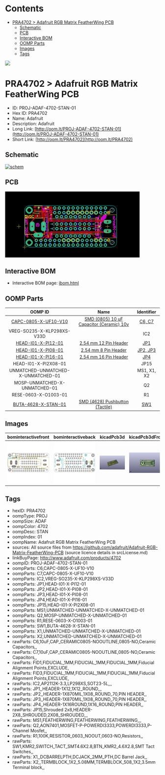 



Contents
========

* [PRA4702 > Adafruit RGB Matrix FeatherWing PCB](#pra4702--adafruit-rgb-matrix-featherwing-pcb)
	* [Schematic](#schematic)
	* [PCB](#pcb)
	* [Interactive BOM](#interactive-bom)
	* [OOMP Parts](#oomp-parts)
	* [Images](#images)
	* [Tags](#tags)
  
![][im]
# PRA4702 > Adafruit RGB Matrix FeatherWing PCB

- ID: PROJ-ADAF-4702-STAN-01
- Hex ID: PRA4702
- Name: Adafruit
- Description: Adafruit
- Long Link: [http://oom.lt/PROJ-ADAF-4702-STAN-01](http://oom.lt/PROJ-ADAF-4702-STAN-01)
- Short Link: [http://oom.lt/PRA4702](http://oom.lt/PRA4702)

## Schematic
  
[![schem](eagleSchemImage.png)](eagleSchemImage.png)
## PCB
  
[![pcb](eagleImage.png)](eagleImage.png)
## Interactive BOM

- Interactive BOM page: [ibom.html](https://htmlpreview.github.io/?https://github.com/oomlout/oomlout_OOMP_projects/blob/main/PROJ-ADAF-4702-STAN-01/kicad/bom/ibom.html)

## OOMP Parts
  

|OOMP ID|Name|Identifier|
| :---: | :---: | :---: |
|[CAPC-0805-X-UF10-V10](https://github.com/oomlout/oomlout_OOMP_parts/tree/main/CAPC-0805-X-UF10-V10/)|[SMD (0805) 10 uF Capacitor (Ceramic) 10v](https://github.com/oomlout/oomlout_OOMP_parts/tree/main/CAPC-0805-X-UF10-V10/)|[C6, C7](https://github.com/oomlout/oomlout_OOMP_parts/tree/main/CAPC-0805-X-UF10-V10/)|
|VREG-SO235-X-KLP298XS-V33D||IC2|
|[HEAD-I01-X-PI12-01](https://github.com/oomlout/oomlout_OOMP_parts/tree/main/HEAD-I01-X-PI12-01/)|[2.54 mm 12 Pin Header](https://github.com/oomlout/oomlout_OOMP_parts/tree/main/HEAD-I01-X-PI12-01/)|[JP1](https://github.com/oomlout/oomlout_OOMP_parts/tree/main/HEAD-I01-X-PI12-01/)|
|[HEAD-I01-X-PI08-01](https://github.com/oomlout/oomlout_OOMP_parts/tree/main/HEAD-I01-X-PI08-01/)|[2.54 mm 8 Pin Header](https://github.com/oomlout/oomlout_OOMP_parts/tree/main/HEAD-I01-X-PI08-01/)|[JP2, JP3](https://github.com/oomlout/oomlout_OOMP_parts/tree/main/HEAD-I01-X-PI08-01/)|
|[HEAD-I01-X-PI16-01](https://github.com/oomlout/oomlout_OOMP_parts/tree/main/HEAD-I01-X-PI16-01/)|[2.54 mm 16 Pin Header](https://github.com/oomlout/oomlout_OOMP_parts/tree/main/HEAD-I01-X-PI16-01/)|[JP4](https://github.com/oomlout/oomlout_OOMP_parts/tree/main/HEAD-I01-X-PI16-01/)|
|HEAD-I01-X-PI2X08-01||JP15|
|UNMATCHED-UNMATCHED-X-UNMATCHED-01||MS1, X1, X2|
|MOSP-UNMATCHED-X-UNMATCHED-01||Q2|
|RESE-0603-X-O1003-01||R1|
|[BUTA-4628-X-STAN-01](https://github.com/oomlout/oomlout_OOMP_parts/tree/main/BUTA-4628-X-STAN-01/)|[SMD (4628) Pushbutton (Tactile)](https://github.com/oomlout/oomlout_OOMP_parts/tree/main/BUTA-4628-X-STAN-01/)|[SW1](https://github.com/oomlout/oomlout_OOMP_parts/tree/main/BUTA-4628-X-STAN-01/)|

## Images
  
  

|bominteractivefront|bominteractiveback|kicadPcb3d|kicadPcb3dFront|kicadPcb3dBack|kicadSchem|eagleImage|eagleSchemImage|pcbdraw|pcbdrawback|
| :---: | :---: | :---: | :---: | :---: | :---: | :---: | :---: | :---: | :---: |
|[![bominteractivefront](bomFront_140.png)](bomFront.png)|[![bominteractiveback](bomBack_140.png)](bomBack.png)|[![kicadPcb3d](kicadPcb3d_140.png)](kicadPcb3d.png)|[![kicadPcb3dFront](kicadPcb3dFront_140.png)](kicadPcb3dFront.png)|[![kicadPcb3dBack](kicadPcb3dBack_140.png)](kicadPcb3dBack.png)|[![kicadSchem](kicadSchem_140.png)](kicadSchem.png)|[![eagleImage](eagleImage_140.png)](eagleImage.png)|[![eagleSchemImage](eagleSchemImage_140.png)](eagleSchemImage.png)|[![pcbdraw](pcbdraw_140.png)](pcbdraw.png)|[![pcbdrawback](pcbdrawBack_140.png)](pcbdrawBack.png)|

## Tags

- hexID: PRA4702
- oompType: PROJ
- oompSize: ADAF
- oompColor: 4702
- oompDesc: STAN
- oompIndex: 01
- oompName: Adafruit RGB Matrix FeatherWing PCB
- sources: All source files from https://github.com/adafruit/Adafruit-RGB-Matrix-FeatherWing-PCB (source licence details in srcLicense.md)
- linkBuyPage: http://www.adafruit.com/products/4702
- oompID: PROJ-ADAF-4702-STAN-01
- oompParts: C6,CAPC-0805-X-UF10-V10
- oompParts: C7,CAPC-0805-X-UF10-V10
- oompParts: IC2,VREG-SO235-X-KLP298XS-V33D
- oompParts: JP1,HEAD-I01-X-PI12-01
- oompParts: JP2,HEAD-I01-X-PI08-01
- oompParts: JP3,HEAD-I01-X-PI08-01
- oompParts: JP4,HEAD-I01-X-PI16-01
- oompParts: JP15,HEAD-I01-X-PI2X08-01
- oompParts: MS1,UNMATCHED-UNMATCHED-X-UNMATCHED-01
- oompParts: Q2,MOSP-UNMATCHED-X-UNMATCHED-01
- oompParts: R1,RESE-0603-X-O1003-01
- oompParts: SW1,BUTA-4628-X-STAN-01
- oompParts: X1,UNMATCHED-UNMATCHED-X-UNMATCHED-01
- oompParts: X2,UNMATCHED-UNMATCHED-X-UNMATCHED-01
- rawParts: C6,10uF,CAP_CERAMIC0805-NOOUTLINE,0805-NO,Ceramic Capacitors,,
- rawParts: C7,10uF,CAP_CERAMIC0805-NOOUTLINE,0805-NO,Ceramic Capacitors,,
- rawParts: FID1,FIDUCIAL_1MM,FIDUCIAL_1MM,FIDUCIAL_1MM,Fiducial Alignment Points,EXCLUDE,
- rawParts: FID3,FIDUCIAL_1MM,FIDUCIAL_1MM,FIDUCIAL_1MM,Fiducial Alignment Points,EXCLUDE,
- rawParts: IC2,AP2112K-3.3,LP298XS,SOT23-5L,,,
- rawParts: JP1,,HEADER-1X12,1X12_ROUND,,,
- rawParts: JP2,,HEADER-1X870MIL,1X08_ROUND_70,PIN HEADER,,
- rawParts: JP3,,HEADER-1X870MIL,1X08_ROUND_70,PIN HEADER,,
- rawParts: JP4,,HEADER-1X16ROUND,1X16_ROUND,PIN HEADER,,
- rawParts: JP15,Shrouded 2x8,HEADER-2X8_SHROUDED,2X08_SHROUDED,,,
- rawParts: MS1,FEATHERWING,FEATHERWING,FEATHERWING,,,
- rawParts: Q2,AON7401,MOSFET-P-POWERDI3333,POWERDI3333,P-Channel Mosfet,,
- rawParts: R1,100K,RESISTOR_0603_NOOUT,0603-NO,Resistors,,
- rawParts: SW1,KMR2,SWITCH_TACT_SMT4.6X2.8,BTN_KMR2_4.6X2.8,SMT Tact Switches,,
- rawParts: X1,,DCBARRELPTH,DCJACK_2MM_PTH,DC Barrel Jack,,
- rawParts: X2,,TERMBLOCK_1X2_5.08MM,TERMBLOCK_508_1X2,3.5mm Terminal block,,



[im]: kicadPcb3d_450.png
